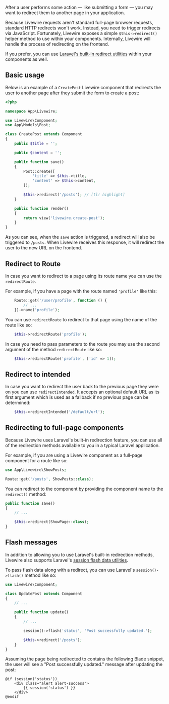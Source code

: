 After a user performs some action — like submitting a form — you may want to redirect them to another page in your application.

Because Livewire requests aren't standard full-page browser requests, standard HTTP redirects won't work. Instead, you need to trigger redirects via JavaScript. Fortunately, Livewire exposes a simple `$this->redirect()` helper method to use within your components. Internally, Livewire will handle the process of redirecting on the frontend.

If you prefer, you can use [Laravel's built-in redirect utilities](https://laravel.com/docs/responses#redirects) within your components as well.

## Basic usage

Below is an example of a `CreatePost` Livewire component that redirects the user to another page after they submit the form to create a post:

```php
<?php

namespace App\Livewire;

use Livewire\Component;
use App\Models\Post;

class CreatePost extends Component
{
	public $title = '';

    public $content = '';

    public function save()
    {
		Post::create([
			'title' => $this->title,
			'content' => $this->content,
		]);

		$this->redirect('/posts'); // [tl! highlight]
    }

    public function render()
    {
        return view('livewire.create-post');
    }
}
```

As you can see, when the `save` action is triggered, a redirect will also be triggered to `/posts`. When Livewire receives this response, it will redirect the user to the new URL on the frontend.

## Redirect to Route

In case you want to redirect to a page using its route name you can use the `redirectRoute`.

For example, if you have a page with the route named `'profile'` like this: 

```php
    Route::get('/user/profile', function () {
        // ...
    })->name('profile');
```

You can use `redirectRoute` to redirect to that page using the name of the route like so:

```php
    $this->redirectRoute('profile');
```

In case you need to pass parameters to the route you may use the second argument of the method `redirectRoute` like so:

```php
    $this->redirectRoute('profile', ['id' => 1]);
```

## Redirect to intended

In case you want to redirect the user back to the previous page they were on you can use `redirectIntended`. It accepts an optional default URL as its first argument which is used as a fallback if no previous page can be determined:

```php
    $this->redirectIntended('/default/url');
```

## Redirecting to full-page components

Because Livewire uses Laravel's built-in redirection feature, you can use all of the redirection methods available to you in a typical Laravel application.

For example, if you are using a Livewire component as a full-page component for a route like so:

```php
use App\Livewire\ShowPosts;

Route::get('/posts', ShowPosts::class);
```

You can redirect to the component by providing the component name to the `redirect()` method:

```php
public function save()
{
    // ...

    $this->redirect(ShowPage::class);
}
```

## Flash messages

In addition to allowing you to use Laravel's built-in redirection methods, Livewire also supports Laravel's [session flash data utilities](https://laravel.com/docs/session#flash-data).

To pass flash data along with a redirect, you can use Laravel's `session()->flash()` method like so:

```php
use Livewire\Component;

class UpdatePost extends Component
{
    // ...

    public function update()
    {
        // ...

        session()->flash('status', 'Post successfully updated.');

        $this->redirect('/posts');
    }
}
```

Assuming the page being redirected to contains the following Blade snippet, the user will see a "Post successfully updated." message after updating the post:

```blade
@if (session('status'))
    <div class="alert alert-success">
        {{ session('status') }}
    </div>
@endif
```
